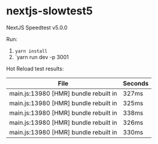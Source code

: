# nextjs-slowtest5
NextJS Speedtest v5.0.0

Run:
1) `yarn install`
2) `yarn run dev -p 3001

Hot Reload test results:

File | Seconds
--- | ---
main.js:13980 [HMR] bundle rebuilt in | 327ms
main.js:13980 [HMR] bundle rebuilt in | 325ms
main.js:13980 [HMR] bundle rebuilt in | 338ms
main.js:13980 [HMR] bundle rebuilt in | 326ms
main.js:13980 [HMR] bundle rebuilt in | 330ms
